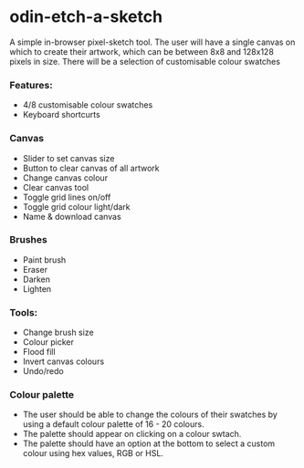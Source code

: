 # odin-etch-a-sketch
A simple in-browser pixel-sketch tool. The user will have a single canvas on which to create their artwork, which can be between 8x8 and 128x128 pixels in size. There will be a selection of customisable colour swatches 

### Features:
- 4/8 customisable colour swatches
- Keyboard shortcurts

### Canvas
- Slider to set canvas size
- Button to clear canvas of all artwork
- Change canvas colour
- Clear canvas tool
- Toggle grid lines on/off
- Toggle grid colour light/dark
- Name & download canvas

### Brushes
- Paint brush
- Eraser
- Darken
- Lighten

### Tools:
- Change brush size
- Colour picker
- Flood fill
- Invert canvas colours
- Undo/redo

### Colour palette
- The user should be able to change the colours of their swatches by using a default colour palette of 16 - 20 colours.
- The palette should appear on clicking on a colour swtach.
- The palette should have an option at the bottom to select a custom colour using hex values, RGB or HSL.